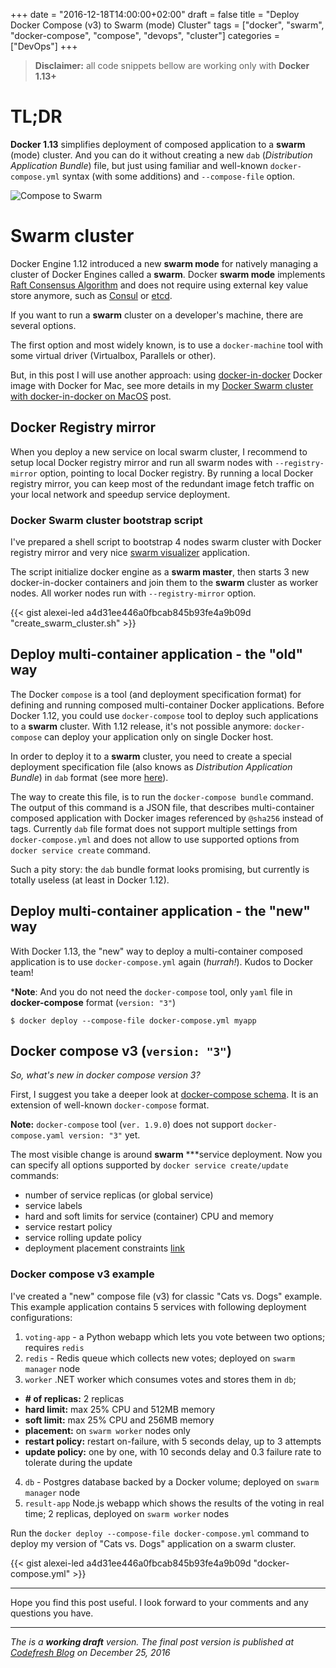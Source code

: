 +++
date = "2016-12-18T14:00:00+02:00"
draft = false
title = "Deploy Docker Compose (v3) to Swarm (mode) Cluster"
tags = ["docker", "swarm", "docker-compose", "compose", "devops", "cluster"]
categories = ["DevOps"]
+++

> **Disclaimer:** all code snippets bellow are working only with **Docker 1.13+**

# TL;DR

**Docker 1.13** simplifies deployment of composed application to a **swarm** (mode) cluster. And you can do it without creating a new `dab` (*Distribution Application Bundle*) file, but just using familiar and well-known `docker-compose.yml` syntax (with some additions) and `--compose-file` option.

![Compose to Swarm](/img/compose_swarm.png)


# Swarm cluster

Docker Engine 1.12 introduced a new **swarm mode** for natively managing a cluster of Docker Engines called a **swarm**. Docker **swarm mode** implements [Raft Consensus Algorithm](https://docs.docker.com/engine/swarm/raft/) and does not require using external key value store anymore, such as [Consul](https://www.consul.io/) or [etcd](https://github.com/coreos/etcd).

If you want to run a **swarm** cluster on a developer's machine, there are several options.

The first option and most widely known, is to use a `docker-machine` tool with some virtual driver (Virtualbox, Parallels or other).

But, in this post I will use another approach: using [docker-in-docker](https://hub.docker.com/_/docker/) Docker image with Docker for Mac, see more details in my [Docker Swarm cluster with docker-in-docker on MacOS](../swarm_dind) post.

## Docker Registry mirror

When you deploy a new service on local swarm cluster, I recommend to setup local Docker registry mirror and run all swarm nodes with `--registry-mirror` option, pointing to local Docker registry. By running a local Docker registry mirror, you can keep most of the redundant image fetch traffic on your local network and speedup service deployment.

### Docker Swarm cluster bootstrap script

I've prepared a shell script to bootstrap 4 nodes swarm cluster with Docker registry mirror and very nice [swarm visualizer](https://github.com/ManoMarks/docker-swarm-visualizer) application.

The script initialize docker engine as a **swarm master**, then starts 3 new docker-in-docker containers and join them to the **swarm** cluster as worker nodes. All worker nodes run with `--registry-mirror` option.

{{< gist alexei-led a4d31ee446a0fbcab845b93fe4a9b09d "create_swarm_cluster.sh" >}}

## Deploy multi-container application - the "old" way

The Docker `compose` is a tool (and deployment specification format) for defining and running composed multi-container Docker applications. Before Docker 1.12, you could use `docker-compose` tool to deploy such applications to a **swarm** cluster. With 1.12 release, it's not possible anymore: `docker-compose` can deploy your application only on single Docker host.

In order to deploy it to a **swarm** cluster, you need to create a special deployment specification file (also knows as *Distribution Application Bundle*) in `dab` format (see more [here](https://github.com/docker/docker/blob/master/experimental/docker-stacks-and-bundles.md)).

The way to create this file, is to run the `docker-compose bundle` command. The output of this command is a JSON file, that describes  multi-container composed application with Docker images referenced by `@sha256` instead of tags. Currently `dab` file format does not support multiple settings from `docker-compose.yml` and does not allow to use supported options from `docker service create` command.

Such a pity story: the `dab` bundle format looks promising, but currently is totally useless (at least in Docker 1.12).

## Deploy multi-container application - the "new" way

With Docker 1.13, the "new" way to deploy a multi-container composed application is to use `docker-compose.yml` again (*hurrah!*). Kudos to Docker team!

***Note**: And you do not need the `docker-compose` tool, only `yaml` file in **docker-compose** format (`version: "3"`)

```
$ docker deploy --compose-file docker-compose.yml myapp
```

## Docker compose v3 (`version: "3"`)

*So, what's new in docker compose version 3?*

First, I suggest you take a deeper look at [docker-compose schema](https://github.com/aanand/compose-file/blob/master/schema/data/config_schema_v3.0.json). It is an extension of well-known `docker-compose` format.

**Note:** `docker-compose` tool (`ver. 1.9.0`) does not support `docker-compose.yaml version: "3"` yet.

The most visible change is around **swarm** ***service deployment.
Now you can specify all options supported by `docker service create/update` commands:

- number of service replicas (or global service)
- service labels
- hard and soft limits for service (container) CPU and memory
- service restart policy
- service rolling update policy
- deployment placement constraints [link](https://github.com/docker/docker/blob/master/docs/reference/commandline/service_create.md#specify-service-constraints---constraint)

### Docker compose v3 example

I've created a "new" compose file (v3) for classic "Cats vs. Dogs" example. This example application contains 5 services with following deployment configurations:

1. `voting-app` - a Python webapp which lets you vote between two options; requires `redis`
2. `redis` - Redis queue which collects new votes; deployed on `swarm manager` node
3. `worker` .NET worker which consumes votes and stores them in `db`;
  - **# of replicas:** 2 replicas
  - **hard limit:** max 25% CPU and 512MB memory
  - **soft limit:** max 25% CPU and 256MB memory
  - **placement:** on `swarm worker` nodes only
  - **restart policy:** restart on-failure, with 5 seconds delay, up to 3 attempts
  - **update policy:** one by one, with 10 seconds delay and 0.3 failure rate to tolerate during the update
4. `db` - Postgres database backed by a Docker volume; deployed on `swarm manager` node
5. `result-app` Node.js webapp which shows the results of the voting in real time; 2 replicas, deployed on `swarm worker` nodes

Run the `docker deploy --compose-file docker-compose.yml` command to deploy my version of "Cats vs. Dogs" application on a swarm cluster.

{{< gist alexei-led a4d31ee446a0fbcab845b93fe4a9b09d "docker-compose.yml" >}}

----------

Hope you find this post useful. I look forward to your comments and any questions you have.

----------

*The is a **working draft** version.* 
*The final post version is published at [Codefresh Blog](https://codefresh.io/blog/deploy-docker-compose-v3-swarm-mode-cluster/) on December 25, 2016*